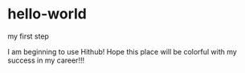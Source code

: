 # hello-world
my first step

I am beginning to use Hithub! Hope this place will be colorful with my success in my career!!!

